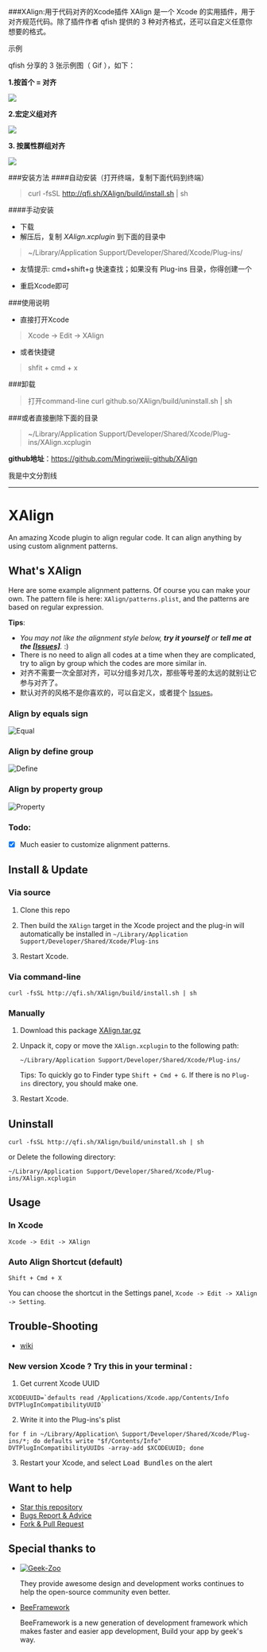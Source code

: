 ###XAlign:用于代码对齐的Xcode插件
XAlign 是一个 Xcode 的实用插件，用于对齐规范代码。除了插件作者 qfish 提供的 3 种对齐格式，还可以自定义任意你想要的格式。

示例

qfish 分享的 3 张示例图（ Gif ），如下：

**1.按首个 = 对齐**

 ![](http://ww3.sinaimg.cn/large/7cc829d3gw1eb5sxhxi2xg20jy0eokfw.gif)


**2.宏定义组对齐**

![](http://ww4.sinaimg.cn/large/7cc829d3gw1eb5sxk9pjtg20jy0d8e3r.gif) 

**3. 按属性群组对齐**

![](http://ww3.sinaimg.cn/large/7cc829d3gw1eb5sxp4vcgg20iq0cmaq5.gif)

###安装方法
####自动安装（打开终端，复制下面代码到终端）
>curl -fsSL http://qfi.sh/XAlign/build/install.sh | sh

####手动安装
- 下载
- 解压后，复制 *XAlign.xcplugin* 到下面的目录中
>~/Library/Application Support/Developer/Shared/Xcode/Plug-ins/

- 友情提示: cmd+shift+g 快速查找；如果没有 Plug-ins 目录，你得创建一个

- 重启Xcode即可

###使用说明
- 直接打开Xcode
>Xcode -> Edit -> XAlign 

- 或者快捷键
>shfit + cmd + x

###卸载
>打开command-line
> curl github.so/XAlign/build/uninstall.sh | sh


###或者直接删除下面的目录

>~/Library/Application Support/Developer/Shared/Xcode/Plug-ins/XAlign.xcplugin



>
**github地址**：https://github.com/Mingriweiji-github/XAlign

我是中文分割线

---

XAlign
======

An amazing Xcode plugin to align regular code. It can align anything by using custom alignment patterns.

## What's XAlign

Here are some example alignment patterns. Of course you can make your own. The pattern file is here:  `XAlign/patterns.plist`, and the patterns are based on regular expression.

**Tips**: 

   * _You may not like the alignment style below, **try it yourself** or **tell me at the  [[Issues]](https://github.com/qfish/XAlign/issues?state=open)**._ :)
   * There is no need to align all codes at a time when they are complicated, try to align by group which the codes are more similar in.
   * 对齐不需要一次全部对齐，可以分组多对几次，那些等号差的太远的就别让它参与对齐了。
   * 默认对齐的风格不是你喜欢的，可以自定义，或者提个 [Issues](https://github.com/qfish/XAlign/issues?state=open)。

### Align by equals sign
![Equal](http://qfi.sh/XAlign/images/equal.gif)

### Align by define group
![Define](http://qfi.sh/XAlign/images/define.gif)

### Align by property group
![Property](http://qfi.sh/XAlign/images/property.gif)

### Todo:

- [x] Much easier to customize alignment patterns.

## Install & Update

### Via source

1. Clone this repo

2. Then build the `XAlign` target in the Xcode project and the plug-in will automatically be installed in `~/Library/Application Support/Developer/Shared/Xcode/Plug-ins`

3. Restart Xcode.

### Via command-line

```shell
curl -fsSL http://qfi.sh/XAlign/build/install.sh | sh
```

### Manually

1. Download this package [XAlign.tar.gz](http://qfi.sh/XAlign/build/XAlign.tar.gz)
2. Unpack it, copy or move the `XAlign.xcplugin` to the following path:
    ```
    ~/Library/Application Support/Developer/Shared/Xcode/Plug-ins/
    ```
    Tips: To quickly go to Finder type `Shift + Cmd + G`. If there is no `Plug-ins` directory, you should make one.

3. Restart Xcode.

## Uninstall
```shell
curl -fsSL http://qfi.sh/XAlign/build/uninstall.sh | sh
```

or Delete the following directory:

```
~/Library/Application Support/Developer/Shared/Xcode/Plug-ins/XAlign.xcplugin
```

## Usage
### In Xcode
```
Xcode -> Edit -> XAlign 
```

### Auto Align Shortcut (default)
```
Shift + Cmd + X
```
You can choose the shortcut in the Settings panel, `Xcode -> Edit -> XAlign -> Setting`.

## Trouble-Shooting
  
  * [wiki](https://github.com/qfish/XAlign/wiki)
  
### New version Xcode ? Try this in your terminal : 
  
  1. Get current Xcode UUID  
  
  ```shell
  XCODEUUID=`defaults read /Applications/Xcode.app/Contents/Info DVTPlugInCompatibilityUUID`
  ```
  2. Write it into the Plug-ins's plist  
  
  ```shell
  for f in ~/Library/Application\ Support/Developer/Shared/Xcode/Plug-ins/*; do defaults write "$f/Contents/Info" DVTPlugInCompatibilityUUIDs -array-add $XCODEUUID; done
  ```
  3. Restart your Xcode, and select <kbd>Load Bundles</kbd> on the alert
   
## Want to help
  
  * [Star this repository](https://github.com/qfish/XAlign/)
  * [Bugs Report & Advice](https://github.com/qfish/XAlign/issues)
  * [Fork & Pull Request](https://github.com/qfish/XAlign/pulls)

## Special thanks to

* [![Geek-Zoo](http://geek-zoo.com/img/images/logo_2.png)](http://www.geek-zoo.com)

  They provide awesome design and development works continues to help the open-source community even better.


* [BeeFramework](https://github.com/gavinkwoe/BeeFramework) 

  BeeFramework is a new generation of development framework which makes faster and easier app development, Build your app by geek's way.

